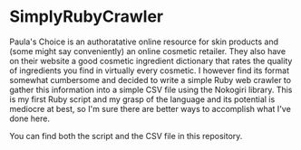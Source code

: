 SimplyRubyCrawler
=================

Paula's Choice is an authoratative online resource for skin products and (some might say conveniently) an online cosmetic retailer. They also have on their website a good cosmetic ingredient dictionary that rates the quality of ingredients you find in virtually every cosmetic. I however find its format somewhat cumbersome and decided to write a simple Ruby web crawler to gather this information into a simple CSV file using the Nokogiri library. This is my first Ruby script and my grasp of the language and its potential is mediocre at best, so I'm sure there are better ways to accomplish what I've done here.

You can find both the script and the CSV file in this repository.
